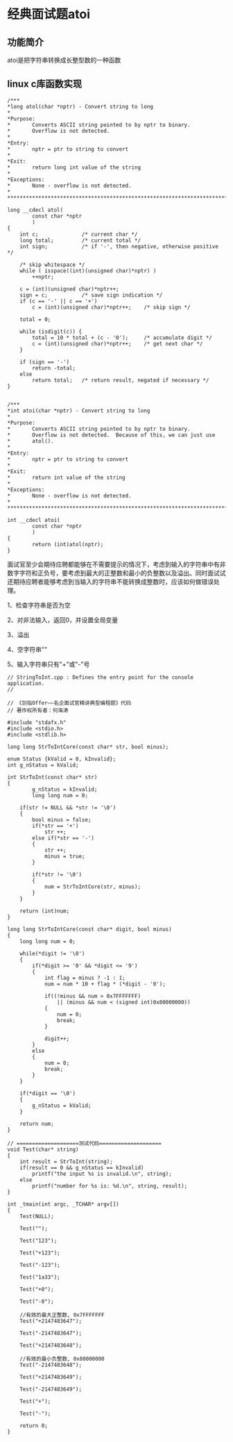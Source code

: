 # 经典面试题atoi


## 功能简介
atoi是把字符串转换成长整型数的一种函数

<!--more-->

## linux c库函数实现
	/***
	*long atol(char *nptr) - Convert string to long
	*
	*Purpose:
	*       Converts ASCII string pointed to by nptr to binary.
	*       Overflow is not detected.
	*
	*Entry:
	*       nptr = ptr to string to convert
	*
	*Exit:
	*       return long int value of the string
	*
	*Exceptions:
	*       None - overflow is not detected.
	*
	*******************************************************************************/
	
	long __cdecl atol(
	        const char *nptr
	        )
	{
	    int c;              /* current char */
        long total;         /* current total */
        int sign;           /* if '-', then negative, otherwise positive */

        /* skip whitespace */
        while ( isspace((int)(unsigned char)*nptr) )
            ++nptr;

        c = (int)(unsigned char)*nptr++;
        sign = c;           /* save sign indication */
        if (c == '-' || c == '+')
            c = (int)(unsigned char)*nptr++;    /* skip sign */

        total = 0;

        while (isdigit(c)) {
            total = 10 * total + (c - '0');     /* accumulate digit */
            c = (int)(unsigned char)*nptr++;    /* get next char */
        }

        if (sign == '-')
            return -total;
        else
            return total;   /* return result, negated if necessary */
	}
	
	
	/***
	*int atoi(char *nptr) - Convert string to long
	*
	*Purpose:
	*       Converts ASCII string pointed to by nptr to binary.
	*       Overflow is not detected.  Because of this, we can just use
	*       atol().
	*
	*Entry:
	*       nptr = ptr to string to convert
	*
	*Exit:
	*       return int value of the string
	*
	*Exceptions:
	*       None - overflow is not detected.
	*
	*******************************************************************************/
	
	int __cdecl atoi(
	        const char *nptr
	        )
	{
	        return (int)atol(nptr);
	}
面试官至少会期待应聘都能够在不需要提示的情况下，考虑到输入的字符串中有非数字字符和正负号，要考虑到最大的正整数和最小的负整数以及溢出。同时面试试还期待应聘者能够考虑到当输入的字符串不能转换成整数时，应该如何做错误处理。

1、检查字符串是否为空

2、对非法输入，返回0，并设置全局变量

3、溢出

4、空字符串""

5、输入字符串只有"+"或"-"号

	// StringToInt.cpp : Defines the entry point for the console application.
	//
	
	// 《剑指Offer——名企面试官精讲典型编程题》代码
	// 著作权所有者：何海涛
	
	#include "stdafx.h"
	#include <stdio.h>
	#include <stdlib.h>
	
	long long StrToIntCore(const char* str, bool minus);
	
	enum Status {kValid = 0, kInvalid};
	int g_nStatus = kValid;
	
	int StrToInt(const char* str)
	{
		    g_nStatus = kInvalid;
		    long long num = 0;
	
	    if(str != NULL && *str != '\0') 
	    {
	        bool minus = false;
	        if(*str == '+')
	            str ++;
	        else if(*str == '-') 
	        {
	            str ++;
	            minus = true;
	        }
	
	        if(*str != '\0') 
	        {
	            num = StrToIntCore(str, minus);
	        }
	    }
	
	    return (int)num;
	}

	long long StrToIntCore(const char* digit, bool minus)
	{
	    long long num = 0;

	    while(*digit != '\0') 
	    {
	        if(*digit >= '0' && *digit <= '9') 
	        {
	            int flag = minus ? -1 : 1;
	            num = num * 10 + flag * (*digit - '0');
	
	            if((!minus && num > 0x7FFFFFFF) 
	                || (minus && num < (signed int)0x80000000))
	            {
	                num = 0;
	                break;
	            }
	
	            digit++;
	        }
	        else 
	        {
	            num = 0;
	            break;
	        }
	    }
	
	    if(*digit == '\0') 
	    {
	        g_nStatus = kValid;
	    }
	
	    return num;
	}

	// ====================测试代码====================
	void Test(char* string)
	{
	    int result = StrToInt(string);
	    if(result == 0 && g_nStatus == kInvalid)
	        printf("the input %s is invalid.\n", string);
	    else
	        printf("number for %s is: %d.\n", string, result);
	}

	int _tmain(int argc, _TCHAR* argv[])
	{
	    Test(NULL);
	
	    Test("");
	
	    Test("123");
	
	    Test("+123");
	    
	    Test("-123");
	
	    Test("1a33");
	
	    Test("+0");
	
	    Test("-0");
	
	    //有效的最大正整数, 0x7FFFFFFF
	    Test("+2147483647");    
	
	    Test("-2147483647");
	
	    Test("+2147483648");
	
	    //有效的最小负整数, 0x80000000
	    Test("-2147483648");    
	
	    Test("+2147483649");
	
	    Test("-2147483649");
	
	    Test("+");
	
	    Test("-");
	
	    return 0;
	}
